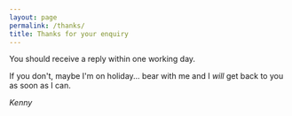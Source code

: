 ```yaml
---
layout: page
permalink: /thanks/
title: Thanks for your enquiry
---
```


You should receive a reply within one working day.

If you don't, maybe I'm on holiday... bear with me and I *will* get back to you as soon as I can.

*Kenny*  